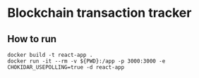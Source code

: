 # Blockchain transaction tracker
## How to run
```
docker build -t react-app .
docker run -it --rm -v ${PWD}:/app -p 3000:3000 -e CHOKIDAR_USEPOLLING=true -d react-app
```